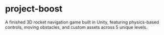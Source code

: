 # project-boost
A finished 3D rocket navigation game built in Unity, featuring physics-based controls, moving obstacles, and custom assets across 5 unique levels.
